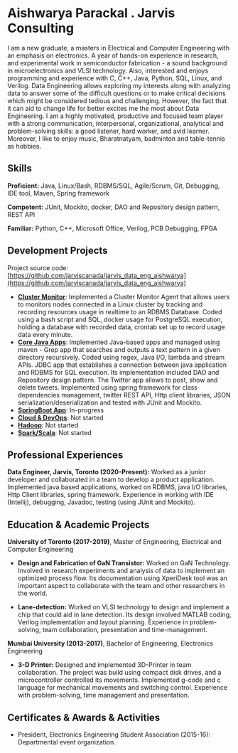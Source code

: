 # Aishwarya Parackal . Jarvis Consulting

I am a new graduate, a masters in Electrical and Computer Engineering with an emphasis on electronics.  A year of hands-on experience in research, and experimental work in semiconductor fabrication - a sound background in microelectronics and VLSI technology. Also, interested and enjoys programming and experience with C, C++, Java, Python, SQL, Linux, and Verilog. Data Engineering allows exploring my interests along with analyzing data to answer some of the difficult questions or to make critical decisions which might be considered tedious and challenging. However, the fact that it can aid to change life for better excites me the most about Data Engineering. I am a highly motivated, productive and focused team player with a strong communication, interpersonal, organizational, analytical and problem-solving skills: a good listener, hard worker, and avid learner. Moreover, I like to enjoy music, Bharatnatyam, badminton and table-tennis as hobbies.

## Skills

**Proficient:** Java, Linux/Bash, RDBMS/SQL, Agile/Scrum, Git, Debugging, IDE tool, Maven, Spring framework

**Competent:**  JUnit, Mockito, docker, DAO and Repository design pattern, REST API

**Familiar:** Python, C++, Microsoft Office, Verilog, PCB Debugging, FPGA

## Development Projects

Project source code: [https://github.com/jarviscanada/jarvis_data_eng_aishwarya](https://github.com/jarviscanada/jarvis_data_eng_aishwarya)

- **[Cluster Monitor](./linux_sql)**: Implemented a Cluster Monitor Agent that allows users to monitors nodes connected in a Linux cluster by tracking and recording resources usage in realtime to an RDBMS Database. Coded using a bash script and SQL, docker usage for PostgreSQL execution, holding a database with recorded data, crontab set up to record usage data every minute.
- **[Core Java Apps](./core_java)**: Implemented Java-based apps and managed using maven - Grep app that searches and outputs a text pattern in a given directory recursively. Coded using regex, Java I/O, lambda and stream APIs. JDBC app that establishes a connection between java application and RDBMS for SQL execution. Its implementation included DAO and Repository design pattern. The Twitter app allows to post, show and delete tweets. Implemented using spring framework for class dependencies management, twitter REST API, Http client libraries, JSON serialization/deserialization and tested with JUnit and Mockito.
- **[SpringBoot App](./springboot)**: In-progress
- **[Cloud & DevOps](./cloud_devops)**: Not started
- **[Hadoop](./hadoop)**: Not started
- **[Spark/Scala](./spark)**:  Not started

## Professional Experiences

**Data Engineer,  Jarvis, Toronto (2020-Present):** Worked as a junior developer and collaborated in a team to develop a product application. Implemented java based applications, worked on RDBMS, java I/O libraries, Http Client libraries, spring framework. Experience in working with IDE (Intellij), debugging, Javadoc, testing (using JUnit and Mockito). 

## Education & Academic Projects

**University of Toronto (2017-2019)**, Master of Engineering, Electrical and Computer Engineering

- **Design and Fabrication of GaN Transistor:** Worked on GaN Technology. Involved in research experiments and analysis of data to implement an optimized process flow. Its documentation using XperiDesk tool was an important aspect to collaborate with the team and other researchers in the world.

- **Lane-detection:** Worked on VLSI technology to design and implement a chip that could aid in lane detection. Its design involved MATLAB coding, Verilog implementation and layout planning. Experience in problem-solving, team collaboration, presentation and time-management.

**Mumbai University (2013-2017)**, Bachelor of Engineering, Electronics Engineering

- **3-D Printer:** Designed and implemented 3D-Printer in team collaboration. The project was build using compact disk drives, and a microcontroller controlled its movements. Implemented g-code and c language for mechanical movements and switching control.  Experience with problem-solving, time management and presentation.

## Certificates & Awards & Activities

- President, Electronics Engineering Student Association (2015-16): Departmental event organization.
